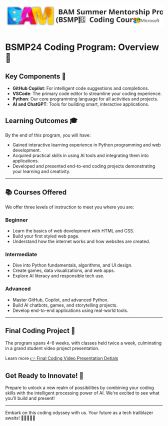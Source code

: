 ![](/../_media/logos/bsmp_coders_banner.svg)

# BSMP24 Coding Program: Overview 🚀 <!-- {docsify-ignore-all} -->


## Key Components 🔧  
   
- **GitHub Copilot**: For intelligent code suggestions and completions.  
- **VSCode**: The primary code editor to streamline your coding experience.  
- **Python**: Our core programming language for all activities and projects.  
- **AI and ChatGPT**: Tools for building smart, interactive applications.  
   
## Learning Outcomes 🎓  
   
By the end of this program, you will have:  
   
- Gained interactive learning experience in Python programming and web development.  
- Acquired practical skills in using AI tools and integrating them into applications.  
- Developed and presented end-to-end coding projects demonstrating your learning and creativity. 

---

## 📚 Courses Offered

We offer three levels of instruction to meet you where you are:

### **Beginner**
- Learn the basics of web development with HTML and CSS.
- Build your first styled web page.
- Understand how the internet works and how websites are created.

### **Intermediate**
- Dive into Python fundamentals, algorithms, and UI design.
- Create games, data visualizations, and web apps.
- Explore AI literacy and responsible tech use.

### **Advanced**
- Master GitHub, Copilot, and advanced Python.
- Build AI chatbots, games, and storytelling projects.
- Develop end-to-end applications using real-world tools.


---

## Final Coding Project  📅  
The program spans 4-6 weeks, with classes held twice a week, culminating in a grand student video project presentation.

Learn more [👉 Final Coding Video Presentation Detials](/2024/program/final_projects.md)


## Get Ready to Innovate! 🚀  

Prepare to unlock a new realm of possibilities by combining your coding skills with the intelligent processing power of AI. We're excited to see what you'll build and present!  

-----

Embark on this coding odyssey with us. Your future as a tech trailblazer awaits! 🌟👩‍💻👨‍💻